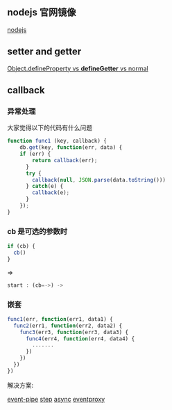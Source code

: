 
## nodejs 官网镜像

[nodejs](http://nodejs-org.qiniudn.com/)


## setter and getter

[Object.defineProperty vs __defineGetter__ vs normal](http://jsperf.com/object-defineproperty-vs-definegetter-vs-normal)

## callback

### 异常处理

大家觉得以下的代码有什么问题

```js
function func1 (key, callback) {
	db.get(key, function(err, data) {
	if (err) {
	    return callback(err);
	  }
	  try {
	    callback(null, JSON.parse(data.toString()))
	  } catch(e) {
	    callback(e);
	  }
	});
}
```

### cb 是可选的参数时

```js
if (cb) {
  cb()
}
```

=>

```js
start : (cb=->) ->
```

### 嵌套

```js
func1(err, function(err1, data1) {
  func2(err1, function(err2, data2) {
    func3(err3, function(err3, data3) {
      func4(err4, function(err4, data4) {
        .......
      })
    })
  })
})
```

解决方案:

[event-pipe](https://github.com/q3boy/event-pipe)
[step](https://github.com/creationix/step)
[async](https://github.com/caolan/async#series)
[eventproxy](https://github.com/JacksonTian/eventproxy)


